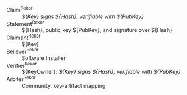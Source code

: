 <dl>
<dt>Claim<sup>Rekor</sup></dt>
<dd><i>${Key} signs ${Hash}, verifiable with ${PubKey} </i></dd>
<dt>Statement<sup>Rekor</sup></dt>
<dd>${Hash}, public key ${PubKey}, and signature over ${Hash}</dd>
<dt>Claimant<sup>Rekor</sup></dt>
<dd>${Key}</dd>
<dt>Believer<sup>Rekor</sup></dt>
<dd>Software Installer</dd>
<dt>Verifier<sup>Rekor</sup></dt>
<dd>${KeyOwner}: <i>${Key} signs ${Hash}, verifiable with ${PubKey}</i></dd>
<dt>Arbiter<sup>Rekor</sup></dt>
<dd>Community, key-artifact mapping</dd>
</dl>